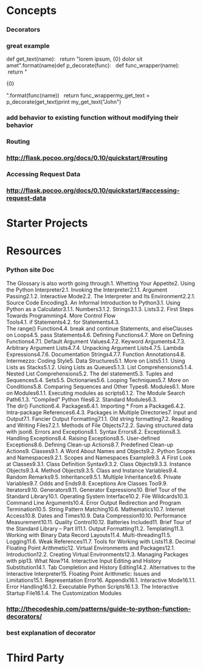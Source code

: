 # Concepts
### Decorators
### great example
def get_text(name):   return "lorem ipsum, {0} dolor sit amet".format(name)def p_decorate(func):   def func_wrapper(name):       return "<p>{0}</p>".format(func(name))   return func_wrappermy_get_text = p_decorate(get_text)print my_get_text("John")
### add behavior to existing function without modifying their behavior
### Routing
### http://flask.pocoo.org/docs/0.10/quickstart/#routing
### Accessing Request Data
### http://flask.pocoo.org/docs/0.10/quickstart/#accessing-request-data
# Starter Projects
# Resources
### Python site Doc
The Glossary is also worth going through.1. Whetting Your Appetite2. Using the Python Interpreter2.1. Invoking the Interpreter2.1.1. Argument Passing2.1.2. Interactive Mode2.2. The Interpreter and Its Environment2.2.1. Source Code Encoding3. An Informal Introduction to Python3.1. Using Python as a Calculator3.1.1. Numbers3.1.2. Strings3.1.3. Lists3.2. First Steps Towards Programming4. More Control Flow Tools4.1. if Statements4.2. for Statements4.3. The range() Function4.4. break and continue Statements, and elseClauses on Loops4.5. pass Statements4.6. Defining Functions4.7. More on Defining Functions4.7.1. Default Argument Values4.7.2. Keyword Arguments4.7.3. Arbitrary Argument Lists4.7.4. Unpacking Argument Lists4.7.5. Lambda Expressions4.7.6. Documentation Strings4.7.7. Function Annotations4.8. Intermezzo: Coding Style5. Data Structures5.1. More on Lists5.1.1. Using Lists as Stacks5.1.2. Using Lists as Queues5.1.3. List Comprehensions5.1.4. Nested List Comprehensions5.2. The del statement5.3. Tuples and Sequences5.4. Sets5.5. Dictionaries5.6. Looping Techniques5.7. More on Conditions5.8. Comparing Sequences and Other Types6. Modules6.1. More on Modules6.1.1. Executing modules as scripts6.1.2. The Module Search Path6.1.3. “Compiled” Python files6.2. Standard Modules6.3. The dir() Function6.4. Packages6.4.1. Importing * From a Package6.4.2. Intra-package References6.4.3. Packages in Multiple Directories7. Input and Output7.1. Fancier Output Formatting7.1.1. Old string formatting7.2. Reading and Writing Files7.2.1. Methods of File Objects7.2.2. Saving structured data with json8. Errors and Exceptions8.1. Syntax Errors8.2. Exceptions8.3. Handling Exceptions8.4. Raising Exceptions8.5. User-defined Exceptions8.6. Defining Clean-up Actions8.7. Predefined Clean-up Actions9. Classes9.1. A Word About Names and Objects9.2. Python Scopes and Namespaces9.2.1. Scopes and Namespaces Example9.3. A First Look at Classes9.3.1. Class Definition Syntax9.3.2. Class Objects9.3.3. Instance Objects9.3.4. Method Objects9.3.5. Class and Instance Variables9.4. Random Remarks9.5. Inheritance9.5.1. Multiple Inheritance9.6. Private Variables9.7. Odds and Ends9.8. Exceptions Are Classes Too9.9. Iterators9.10. Generators9.11. Generator Expressions10. Brief Tour of the Standard Library10.1. Operating System Interface10.2. File Wildcards10.3. Command Line Arguments10.4. Error Output Redirection and Program Termination10.5. String Pattern Matching10.6. Mathematics10.7. Internet Access10.8. Dates and Times10.9. Data Compression10.10. Performance Measurement10.11. Quality Control10.12. Batteries Included11. Brief Tour of the Standard Library – Part II11.1. Output Formatting11.2. Templating11.3. Working with Binary Data Record Layouts11.4. Multi-threading11.5. Logging11.6. Weak References11.7. Tools for Working with Lists11.8. Decimal Floating Point Arithmetic12. Virtual Environments and Packages12.1. Introduction12.2. Creating Virtual Environments12.3. Managing Packages with pip13. What Now?14. Interactive Input Editing and History Substitution14.1. Tab Completion and History Editing14.2. Alternatives to the Interactive Interpreter15. Floating Point Arithmetic: Issues and Limitations15.1. Representation Error16. Appendix16.1. Interactive Mode16.1.1. Error Handling16.1.2. Executable Python Scripts16.1.3. The Interactive Startup File16.1.4. The Customization Modules
### http://thecodeship.com/patterns/guide-to-python-function-decorators/
### best explanation of decorator
# Third Party
